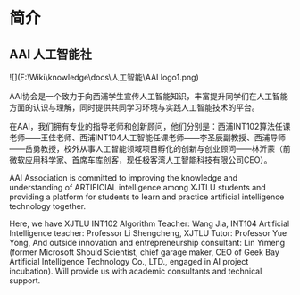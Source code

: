 # 简介

## AAI 人工智能社

![](F:\Wiki\knowledge\docs\人工智能\AAI logo1.png)

 AAI协会是一个致力于向西浦学生宣传人工智能知识，丰富提升同学们在人工智能方面的认识与理解，同时提供共同学习环境与实践人工智能技术的平台。

 在AAI，我们拥有专业的指导老师和创新顾问，他们分别是：西浦INT102算法任课老师——王佳老师、西浦INT104人工智能任课老师——李圣辰副教授、西浦导师——岳勇教授，校外从事人工智能领域项目孵化的创新与创业顾问——林沂蒙（前微软应用科学家、首席车库创客，现任极客湾人工智能科技有限公司CEO）。

AAI Association is committed to improving the knowledge and understanding of ARTIFICIAL intelligence among XJTLU students and providing a platform for students to learn and practice artificial intelligence technology together. 

Here, we have XJTLU INT102 Algorithm Teacher: Wang Jia, INT104 Artificial Intelligence teacher: Professor Li Shengcheng, XJTLU Tutor: Professor Yue Yong, And outside innovation and entrepreneurship consultant: Lin Yimeng (former Microsoft Should Scientist, chief garage maker, CEO of Geek Bay Artificial Intelligence Technology Co., LTD., engaged in AI project incubation). Will provide us with academic consultants and technical support.



